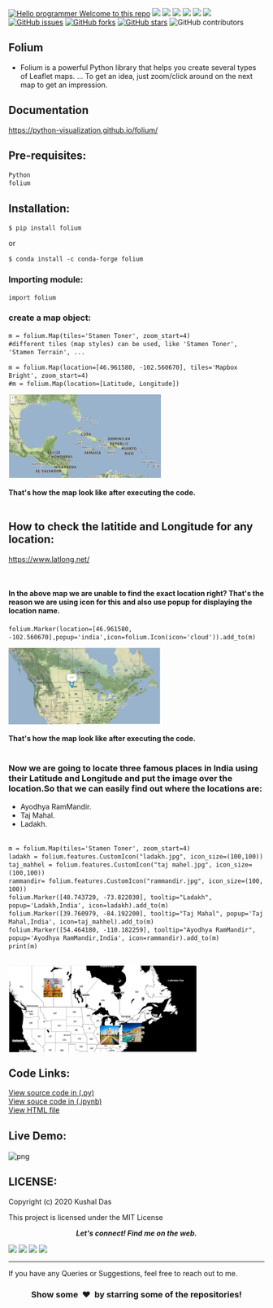 [![Hello programmer Welcome to this repo](https://img.shields.io/badge/Hello!-Welcometothisrepo-brightgreen.svg?style=flat&logo=github)](https://github.com/kushal997-das)
[![](https://img.shields.io/badge/Author-KushalDas-green.svg)](https://github.com/Kushal997-das)
![](https://img.shields.io/badge/Programming_Language-Python-blue.svg)
![](https://img.shields.io/badge/Status-Complete-green.svg)
[![](https://img.shields.io/github/license/kushal997-das/Webmap.svg?style=plastic)](https://github.com/kushal997-das/Webmap)
[![](https://img.shields.io/github/languages/code-size/kushal997-das/Webmap.svg?style=plastic)](https://github.com/kushal997-das/Webmap)
[![](https://img.shields.io/github/languages/top/kushal997-das/Webmap.svg?style=plastic)](https://github.com/kushal997-das/Webmap)
[![GitHub issues](https://img.shields.io/github/issues/kushal997-das/Webmap.svg)](https://github.com/kushal997-das/Webmap/issues) [![GitHub forks](https://img.shields.io/github/forks/kushal997-das/Webmap.svg)](https://github.com/kushal997-das/Webmap/network) [![GitHub stars](https://img.shields.io/github/stars/Kushal997-das/Webmap.svg)](https://github.com/kushal997-das/Webmap/stargazers)
![GitHub contributors](https://img.shields.io/github/contributors/googlemaps/google-maps-services-python)







Folium
-------
- Folium is a powerful Python library that helps you create several types of Leaflet maps. ... To get an idea, just zoom/click around on the next map to get an impression.<br> 

Documentation
----------------
https://python-visualization.github.io/folium/

Pre-requisites:
--------------
    Python
    folium
Installation:
------------



    $ pip install folium

or


    $ conda install -c conda-forge folium

### Importing module:
```python3
import folium
```
### create a map object:
```python3
m = folium.Map(tiles='Stamen Toner', zoom_start=4)
#different tiles (map styles) can be used, like 'Stamen Toner', 'Stamen Terrain', ...
```
```python3
m = folium.Map(location=[46.961580, -102.560670], tiles='Mapbox Bright', zoom_start=4)
#m = folium.Map(location=[Latitude, Longitude])
```

<img align="Center" alt="GIF"  width="300px" src="https://github.com/Kushal997-das/Webmap/blob/master/Images/output1.png" />

#### That's how the map look like after executing the code.<br><br>


How to check the latitide and Longitude for any location:
---------------------------------------------------------
https://www.latlong.net/

<br>

#### In the above map we are unable to find the exact location right? That's the reason we are using icon for this and also use popup for displaying the location name.<br>

```python3
folium.Marker(location=[46.961580, -102.560670],popup='india',icon=folium.Icon(icon='cloud')).add_to(m)
```

<img align='center' alt='png' width='300px' src="https://github.com/Kushal997-das/Webmap/blob/master/Images/output2.png"/>

#### That's how the map look like after executing the code. <br><br>


### Now we are going to locate three famous places in India using their Latitude and Longitude and put the image over the location.So that we can easily find out where the locations are:
- Ayodhya RamMandir.
- Taj Mahal.
- Ladakh.
<br><br>

```python3
m = folium.Map(tiles='Stamen Toner', zoom_start=4)
ladakh = folium.features.CustomIcon("ladakh.jpg", icon_size=(100,100))
taj_mahhel = folium.features.CustomIcon("taj mahel.jpg", icon_size=(100,100))
rammandir= folium.features.CustomIcon("rammandir.jpg", icon_size=(100, 100))
folium.Marker([40.743720, -73.822030], tooltip="Ladakh", popup='Ladakh,India', icon=ladakh).add_to(m)
folium.Marker([39.760979, -84.192200], tooltip="Taj Mahal", popup='Taj Mahal,India', icon=taj_mahhel).add_to(m)
folium.Marker([54.464180, -110.182259], tooltip="Ayodhya RamMandir", popup='Ayodhya RamMandir,India', icon=rammandir).add_to(m)
print(m)
```
<br>
<img align='center' alt='png' width='370px' src="https://github.com/Kushal997-das/Webmap/blob/master/Images/outpu3.png"/> <br>

Code Links:
----------

<a href="https://github.com/Kushal997-das/Webmap/blob/master/map.py">View source code in (.py)</a><br>
<a href="https://github.com/Kushal997-das/Webmap/blob/master/map1.ipynb">View souce code in (.ipynb)</a><br>
<a href="https://github.com/Kushal997-das/Webmap/blob/master/map.html">View HTML file</a> <br>


Live Demo:
---------------

<img align='center' alt='png' width='370px' src="https://github.com/Kushal997-das/Webmap/blob/master/Images/gif.gif"/> <br>




LICENSE:
---------
Copyright (c) 2020 Kushal Das

This project is licensed under the MIT License









<p align="center">
  <b><i>Let's connect! Find me on the web.</i></b>

[<img height="30" src = "https://img.shields.io/badge/Youtube-%23E4405F.svg?&style=for-the-badge&logo=Youtube&logoColor=white">][Youtube] 
[<img height="30" src = "https://img.shields.io/badge/gmail-c14438?&style=for-the-badge&logo=gmail&logoColor=white">][gmail] 
[<img height="30" src="https://img.shields.io/badge/linkedin-blue.svg?&style=for-the-badge&logo=linkedin&logoColor=white" />][LinkedIn]
[<img height="30" src="https://img.shields.io/badge/github-black.svg?&style=for-the-badge&logo=github&logoColor=white" />][Github]
<br />
<hr />

[youtube]: https://www.youtube.com/channel/UCIHj6mNCMnSnmWLHOxzIESw?view_as=subscriber
[gmail]: mailto:daskushal980@gmail.com
[linkedin]: https://www.linkedin.com/in/kushal-das-7337421a9/
[github]: https://github.com/Kushal997-das/



  
If you have any Queries or Suggestions, feel free to reach out to me.

<h3 align="center">Show some &nbsp;❤️&nbsp; by starring some of the repositories!</h3>


